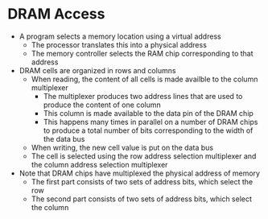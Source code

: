 # DRAM Access

* A program selects a memory location using a virtual address
  * The processor translates this into a physical address
  * The memory controller selects the RAM chip corresponding to that address
* DRAM cells are organized in rows and columns
  * When reading, the content of all cells is made availble to the column multiplexer
    * The multiplexer produces two address lines that are used to produce the content of one column
    * This column is made available to the data pin of the DRAM chip
    * This happens many times in parallel on a number of DRAM chips to produce a total number of bits corresponding to the width of the data bus
  * When writing, the new cell value is put on the data bus
  * The cell is selected using the row address selection multiplexer and the column address selection multiplexer
* Note that DRAM chips have multiplexed the physical address of memory
  * The first part consists of two sets of address bits, which select the row
  * The second part consists of two sets of address bits, which select the column


